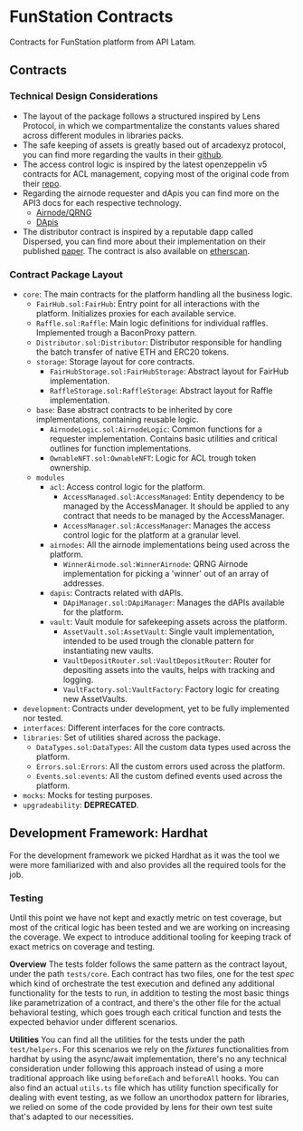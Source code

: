 # FunStation Contracts

Contracts for FunStation platform from API Latam.

## Contracts

### Technical Design Considerations

- The layout of the package follows a structured inspired by Lens Protocol, in which we compartmentalize the constants values shared across different modules in libraries packs.
- The safe keeping of assets is greatly based out of arcadexyz protocol, you can find more regarding the vaults in their [github](https://github.com/arcadexyz/v2-contracts/tree/main/contracts/vault).
- The access control logic is inspired by the latest openzeppelin v5 contracts for ACL management, copying most of the original code from their [repo](https://github.com/OpenZeppelin/openzeppelin-contracts/tree/v5.0.1/contracts/access/manager).
- Regarding the airnode requester and dApis you can find more on the API3 docs for each respective technology.
  - [Airnode/QRNG](https://docs.api3.org/reference/qrng/)
  - [DApis](https://docs.api3.org/reference/dapis/understand/)
- The distributor contract is inspired by a reputable dapp called Dispersed, you can find more about their implementation on their published [paper](https://disperse.app/disperse.pdf). The contract is also available on [etherscan](https://etherscan.io/address/0xD152f549545093347A162Dce210e7293f1452150#code).

### Contract Package Layout

- `core`: The main contracts for the platform handling all the business logic.
  - `FairHub.sol:FairHub`: Entry point for all interactions with the platform. Initializes proxies for each available service.
  - `Raffle.sol:Raffle`: Main logic definitions for individual raffles. Implemented trough a BaconProxy pattern.
  - `Distributor.sol:Distributor`: Distributor responsible for handling the batch transfer of native ETH and ERC20 tokens.
  - `storage`: Storage layout for core contracts.
    - `FairHubStorage.sol:FairHubStorage`: Abstract layout for FairHub implementation.
    - `RaffleStorage.sol:RaffleStorage`: Abstract layout for Raffle implementation.
  - `base`: Base abstract contracts to be inherited by core implementations, containing reusable logic.
    - `AirnodeLogic.sol:AirnodeLogic`: Common functions for a requester implementation. Contains basic utilities and critical outlines for function implementations.
    - `OwnableNFT.sol:OwnableNFT`: Logic for ACL trough token ownership.
  - `modules`
    - `acl`: Access control logic for the platform.
      - `AccessManaged.sol:AccessManaged`: Entity dependency to be managed by the AccessManager. It should be applied to any contract that needs to be managed by the AccessManager.
      - `AccessManager.sol:AccessManager`: Manages the access control logic for the platform at a granular level.
    - `airnodes`: All the airnode implementations being used across the platform.
      - `WinnerAirnode.sol:WinnerAirnode`: QRNG Airnode implementation for picking a 'winner' out of an array of addresses.
    - `dapis`: Contracts related with dAPIs.
      - `DApiManager.sol:DApiManager`: Manages the dAPIs available for the platform.
    - `vault`: Vault module for safekeeping assets across the platform.
      - `AssetVault.sol:AssetVault`: Single vault implementation, intended to be used trough the clonable pattern for instantiating new vaults.
      - `VaultDepositRouter.sol:VaultDepositRouter`: Router for depositing assets into the vaults, helps with tracking and logging.
      - `VaultFactory.sol:VaultFactory`: Factory logic for creating new AssetVaults.
- `development`: Contracts under development, yet to be fully implemented nor tested.
- `interfaces`: Different interfaces for the core contracts.
- `libraries`: Set of utilities shared across the package.
  - `DataTypes.sol:DataTypes`: All the custom data types used across the platform.
  - `Errors.sol:Errors`: All the custom errors used across the platform.
  - `Events.sol:events`: All the custom defined events used across the platform.
- `mocks`: Mocks for testing purposes.
- `upgradeability`: **DEPRECATED**.

## Development Framework: Hardhat

For the development framework we picked Hardhat as it was the tool we were more familiarized with and also provides all the required tools for the job.

### Testing

Until this point we have not kept and exactly metric on test coverage, but most of the critical logic has been tested and we are working on increasing the coverage. We expect to introduce additional tooling for keeping track of exact metrics on coverage and testing.

**Overview**
The tests folder follows the same pattern as the contract layout, under the path `tests/core`. Each contract has two files, one for the test *spec* which kind of orchestrate the test execution and defined any additional functionality for the tests to run, in addition to testing the most basic things like parametrization of a contract, and there's the other file for the actual behavioral testing, which goes trough each critical function and tests the expected behavior under different scenarios.

**Utilities**
You can find all the utilities for the tests under the path `test/helpers`. For this scenarios we rely on the *fixtures* functionalities from hardhat by using the async/await implementation, there's no any technical consideration under following this approach instead of using a more traditional approach like using `beforeEach` and `beforeAll` hooks.
You can also find an actual `utils.ts` file which has utility function specifically for dealing with event testing, as we follow an unorthodox pattern for libraries, we relied on some of the code provided by lens for their own test suite that's adapted to our necessities.
